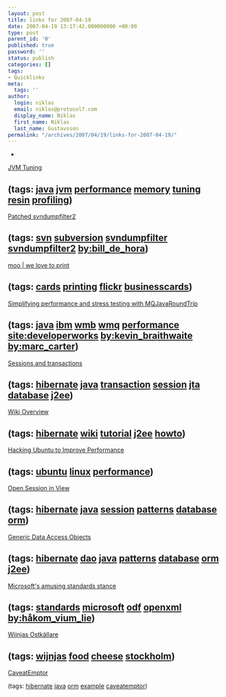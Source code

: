 ```yaml
---
layout: post
title: links for 2007-04-19
date: 2007-04-19 13:17:42.000000000 +00:00
type: post
parent_id: '0'
published: true
password: ''
status: publish
categories: []
tags:
- Quicklinks
meta:
  tags: ''
author:
  login: niklas
  email: niklas@protocol7.com
  display_name: Niklas
  first_name: Niklas
  last_name: Gustavsson
permalink: "/archives/2007/04/19/links-for-2007-04-19/"
---
```

- 
[JVM Tuning](http://www.caucho.com/resin-3.0/performance/jvm-tuning.xtp)

(tags: [java](http://del.icio.us/protocol7/java) [jvm](http://del.icio.us/protocol7/jvm) [performance](http://del.icio.us/protocol7/performance) [memory](http://del.icio.us/protocol7/memory) [tuning](http://del.icio.us/protocol7/tuning) [resin](http://del.icio.us/protocol7/resin) [profiling](http://del.icio.us/protocol7/profiling))
- 
[Patched svndumpfilter2](http://www.dehora.net/journal/2007/04/patched_svndumpfilter2.html)

(tags: [svn](http://del.icio.us/protocol7/svn) [subversion](http://del.icio.us/protocol7/subversion) [svndumpfilter](http://del.icio.us/protocol7/svndumpfilter) [svndumpfilter2](http://del.icio.us/protocol7/svndumpfilter2) [by:bill\_de\_hora](http://del.icio.us/protocol7/by:bill_de_hora))
- 
[moo | we love to print](http://www.moo.com/)

(tags: [cards](http://del.icio.us/protocol7/cards) [printing](http://del.icio.us/protocol7/printing) [flickr](http://del.icio.us/protocol7/flickr) [businesscards](http://del.icio.us/protocol7/businesscards))
- 
[Simplifying performance and stress testing with MQJavaRoundTrip](http://www-128.ibm.com/developerworks/websphere/library/techarticles/0407_braithwaite/0407_braithwaite.html)

(tags: [java](http://del.icio.us/protocol7/java) [ibm](http://del.icio.us/protocol7/ibm) [wmb](http://del.icio.us/protocol7/wmb) [wmq](http://del.icio.us/protocol7/wmq) [performance](http://del.icio.us/protocol7/performance) [site:developerworks](http://del.icio.us/protocol7/site:developerworks) [by:kevin\_braithwaite](http://del.icio.us/protocol7/by:kevin_braithwaite) [by:marc\_carter](http://del.icio.us/protocol7/by:marc_carter))
- 
[Sessions and transactions](http://www.hibernate.org/42.html)

(tags: [hibernate](http://del.icio.us/protocol7/hibernate) [java](http://del.icio.us/protocol7/java) [transaction](http://del.icio.us/protocol7/transaction) [session](http://del.icio.us/protocol7/session) [jta](http://del.icio.us/protocol7/jta) [database](http://del.icio.us/protocol7/database) [j2ee](http://del.icio.us/protocol7/j2ee))
- 
[Wiki Overview](http://www.hibernate.org/36.html)

(tags: [hibernate](http://del.icio.us/protocol7/hibernate) [wiki](http://del.icio.us/protocol7/wiki) [tutorial](http://del.icio.us/protocol7/tutorial) [j2ee](http://del.icio.us/protocol7/j2ee) [howto](http://del.icio.us/protocol7/howto))
- 
[Hacking Ubuntu to Improve Performance](http://www.extremetech.com/article2/0,1558,2114115,00.asp?kc=ETRSS02129TX1K0000532)

(tags: [ubuntu](http://del.icio.us/protocol7/ubuntu) [linux](http://del.icio.us/protocol7/linux) [performance](http://del.icio.us/protocol7/performance))
- 
[Open Session in View](http://www.hibernate.org/43.html)

(tags: [hibernate](http://del.icio.us/protocol7/hibernate) [java](http://del.icio.us/protocol7/java) [session](http://del.icio.us/protocol7/session) [patterns](http://del.icio.us/protocol7/patterns) [database](http://del.icio.us/protocol7/database) [orm](http://del.icio.us/protocol7/orm))
- 
[Generic Data Access Objects](http://www.hibernate.org/328.html)

(tags: [hibernate](http://del.icio.us/protocol7/hibernate) [dao](http://del.icio.us/protocol7/dao) [java](http://del.icio.us/protocol7/java) [patterns](http://del.icio.us/protocol7/patterns) [database](http://del.icio.us/protocol7/database) [orm](http://del.icio.us/protocol7/orm) [j2ee](http://del.icio.us/protocol7/j2ee))
- 
[Microsoft's amusing standards stance](http://news.com.com/Microsofts+standards+choice/2010-1013_3-6161285.html)

(tags: [standards](http://del.icio.us/protocol7/standards) [microsoft](http://del.icio.us/protocol7/microsoft) [odf](http://del.icio.us/protocol7/odf) [openxml](http://del.icio.us/protocol7/openxml) [by:håkom\_vium\_lie](http://del.icio.us/protocol7/by:håkom_vium_lie))
- 
[Wijnjas Ostkällare](http://info.aos.se/E/V/STOSE/0000/19/45/1.html)

(tags: [wijnjas](http://del.icio.us/protocol7/wijnjas) [food](http://del.icio.us/protocol7/food) [cheese](http://del.icio.us/protocol7/cheese) [stockholm](http://del.icio.us/protocol7/stockholm))
- 
[CaveatEmptor](http://www.hibernate.org/400.html)

(tags: [hibernate](http://del.icio.us/protocol7/hibernate) [java](http://del.icio.us/protocol7/java) [orm](http://del.icio.us/protocol7/orm) [example](http://del.icio.us/protocol7/example) [caveatemptor](http://del.icio.us/protocol7/caveatemptor))
